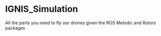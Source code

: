 # IGNIS_Simulation
All the parts you need to fly our drones given the ROS Melodic and Rotors packages
